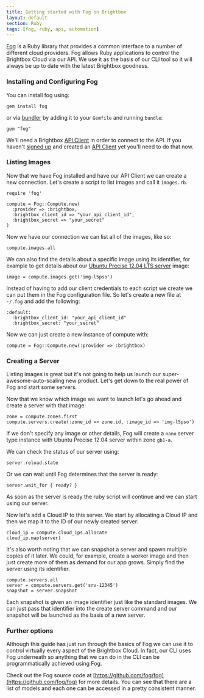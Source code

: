 ```yaml
---
title: Getting started with Fog on Brightbox
layout: default
section: Ruby
tags: [fog, ruby, api, automation]
---
```


[Fog](http://fog.io) is a Ruby library that provides a common
interface to a number of different cloud providers. Fog allows Ruby
applications to control the Brightbox Cloud via our API. We use it as
the basis of our CLI tool so it will always be up to date with the
latest Brightbox goodness.

### Installing and Configuring Fog

You can install fog using:

    gem install fog

or via [bundler](http://gembundler.com/) by adding it to your
`Gemfile` and running `bundle`:

    gem "fog"

We'll need a Brightbox [API Client](/docs/guides/manager/api-clients/) in
order to connect to the API. If you haven't
[signed up](https://manage.brightbox.com/user/new) and created an
[API Client](/docs/guides/manager/api-clients/) yet you'll need to do that
now.

### Listing Images

Now that we have Fog installed and have our API Client we can create a
new connection. Let's create a script to list images and call it
`images.rb`.

    require 'fog'

    compute = Fog::Compute.new(
      :provider => :brightbox,
      :brightbox_client_id => "your_api_client_id",
      :brightbox_secret => "your_secret"
    )

Now we have our connection we can list all of the images, like so:

    compute.images.all

We can also find the details about a specific image using its
identifier, for example to get details about our
[Ubuntu Precise 12.04 LTS server](http://releases.ubuntu.com/precise/)
image:

    image = compute.images.get('img-l5pso')

Instead of having to add our client credentials to each script we
create we can put them in the Fog configuration file. So let's create a
new file at `~/.fog` and add the following:

    :default:
      :brightbox_client_id: "your_api_client_id"
      :brightbox_secret: "your_secret"

Now we can just create a new instance of compute with:

    compute = Fog::Compute.new(:provider => :brightbox)

### Creating a Server

Listing images is great but it's not going to help us launch our
super-awesome-auto-scaling new product. Let's get down to the real
power of Fog and start some servers.

Now that we know which image we want to launch let's go ahead and
create a server with that image:

    zone = compute.zones.first
    compute.servers.create(:zone_id => zone.id, :image_id => 'img-l5pso')

If we don't specify any image or other details, Fog will create a `nano`
server type instance with Ubuntu Precise 12.04 server within zone `gb1-a`.

We can check the status of our server using:

    server.reload.state

Or we can wait until Fog determines that the server is ready:

    server.wait_for { ready? }

As soon as the server is ready the ruby script will
continue and we can start using our server.

Now let's add a Cloud IP to this server. We start by allocating a
Cloud IP and then we map it to the ID of our newly created server:

    cloud_ip = compute.cloud_ips.allocate
    cloud_ip.map(server)

It's also worth noting that we can snapshot a server and spawn
multiple copies of it later. We could, for example, create a worker
image and then just create more of them as demand for our app
grows. Simply find the server using its identifier.

    compute.servers.all
    server = compute.servers.get('srv-12345')
    snapshot = server.snapshot

Each snapshot is given an image identifier just like the standard
images. We can just pass that identifier into the create server
command and our snapshot will be launched as the basis of a new
server.

### Further options

Although this guide has just run through the basics of Fog we can use
it to control virtually every aspect of the Brightbox Cloud. In fact,
our CLI uses Fog underneath so anything that we can do in the CLI can
be programmatically achieved using Fog.

Check out the Fog source code at
[https://github.com/fog/fog](https://github.com/fog/fog) for more
details. You can see that there are a list of models and each one can
be accessed in a pretty consistent manner.
